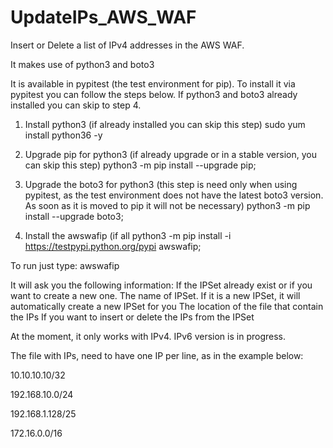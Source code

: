 # UpdateIPs_AWS_WAF
Insert or Delete a list of IPv4 addresses in the AWS WAF.

It makes use of python3 and boto3

It is available in pypitest (the test environment for pip). To install it via pypitest you can follow the steps below. If python3 and boto3 already installed you can skip to step 4.

1. Install python3 (if already installed you can skip this step)
sudo yum install python36 -y

2. Upgrade pip for python3 (if already upgrade or in a stable version, you can skip this step)
python3 -m pip install --upgrade pip;

3. Upgrade the boto3 for python3 (this step is need only when using pypitest, as the test environment does not have the latest boto3 version. As soon as it is moved to pip it will not be necessary)
python3 -m pip install --upgrade boto3;

4. Install the awswafip (if all
python3 -m pip install -i https://testpypi.python.org/pypi awswafip;

To run just type: awswafip

It will ask you the following information:
If the IPSet already exist or if you want to create a new one.
The name of IPSet. If it is a new IPSet, it will automatically create a new IPSet for you
The location of the file that contain the IPs
If you want to insert or delete the IPs from the IPSet

At the moment, it only works with IPv4. IPv6 version is in progress.

The file with IPs, need to have one IP per line, as in the example below:

10.10.10.10/32

192.168.10.0/24

192.168.1.128/25

172.16.0.0/16
